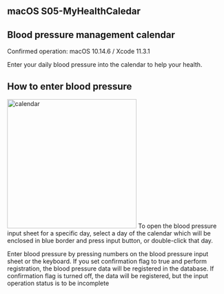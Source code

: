 ## macOS S05-MyHealthCaledar
## Blood pressure management calendar
Confirmed operation: macOS 10.14.6 / Xcode 11.3.1 

Enter your daily blood pressure into the calendar to help your health.
## How to enter blood pressure
<img src="http://mikomokaru.sakura.ne.jp/data/B18/calendar1.png" alt="calendar" title="calendar" width="300">
To open the blood pressure input sheet for a specific day, select a day of the calendar which will be enclosed in blue border and press input button, or double-click that day.

Enter blood pressure by pressing numbers on the blood pressure input sheet or the keyboard. If you set confirmation flag to true and perform registration, the blood pressure data will be registered in the database. If confirmation flag is turned off, the data will be registered, but the input operation status is to be incomplete
